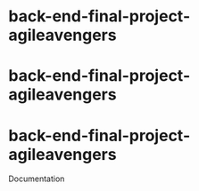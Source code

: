 # back-end-final-project-agileavengers

# back-end-final-project-agileavengers

# back-end-final-project-agileavengers

Documentation
